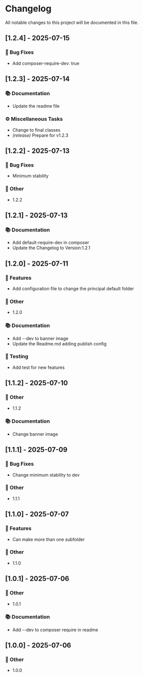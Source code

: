 # Changelog

All notable changes to this project will be documented in this file.

## [1.2.4] - 2025-07-15

### 🐛 Bug Fixes

- Add composer-require-dev: true

## [1.2.3] - 2025-07-14

### 📚 Documentation

- Update the readme file

### ⚙️ Miscellaneous Tasks

- Change to final classes
- *(release)* Prepare for v1.2.3

## [1.2.2] - 2025-07-13

### 🐛 Bug Fixes

- Minimum stability

### 💼 Other

- 1.2.2

## [1.2.1] - 2025-07-13

### 📚 Documentation

- Add default-require-dev in composer
- Update the Changelog to Version:1.2.1

## [1.2.0] - 2025-07-11

### 🚀 Features

- Add configuration file to change the principal default folder

### 💼 Other

- 1.2.0

### 📚 Documentation

- Add --dev to banner image
- Update the Readme.md adding publish config

### 🧪 Testing

- Add test for new features

## [1.1.2] - 2025-07-10

### 💼 Other

- 1.1.2

### 📚 Documentation

- Change banner image

## [1.1.1] - 2025-07-09

### 🐛 Bug Fixes

- Change minimum stability to dev

### 💼 Other

- 1.1.1

## [1.1.0] - 2025-07-07

### 🚀 Features

- Can make more than one subfolder

### 💼 Other

- 1.1.0

## [1.0.1] - 2025-07-06

### 💼 Other

- 1.0.1

### 📚 Documentation

- Add --dev to composer require in readme

## [1.0.0] - 2025-07-06

### 💼 Other

- 1.0.0

